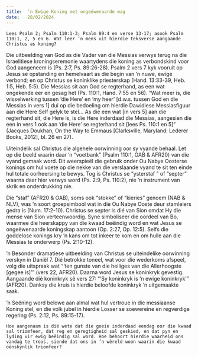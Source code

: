 ```yaml
---
title:  ’n Ewige Koning met ongeëwenaarde mag
date:   28/02/2024
---
```


`Lees Psalm 2; Psalm 110:1-3; Psalm 89:4 en verse 13-17; asook Psalm 110:1, 2, 5 en 6. Wat leer ’n mens uit hierdie teksverse aangaande Christus as koning?`

Die uitbeelding van God as die Vader van die Messias verwys terug na die Israelitiese kroningseremonie waartydens die koning as verbondskind voor God aangeneem is (Ps. 2:7, Ps. 89:26-28). Psalm 2 vers 7 kyk vooruit op Jesus se opstanding en hemelvaart as die begin van ’n nuwe, ewige verbond; en op Christus se koninklike priesterskap (Hand. 13:33-39, Heb. 1:5, Heb. 5:5). Die Messias sit aan God se regterhand, as een wat ongekende eer en gesag het (Ps. 110:1, Hand. 7:55 en 56). “Wat meer is, die wisselwerking tussen ‘die Here’ en ‘my heer’ [d.w.s. tussen God en die Messias in vers 1] dui op die bedoeling om hierdie Dawidiese Messiasfiguur aan die Here Self gelyk te stel… As die een wat [in vers 5] aan die regterhand sit, die Here is, is die Here inderdaad die Messias, aangesien die een in vers 1 ook aan ‘die Here’ se regterhand sit [lees Ps. 110:1 en 5]” (Jacques Doukhan, On the Way to Emmaus [Clarksville, Maryland: Lederer Books, 2012], bl. 26 en 27).

Uiteindelik sal Christus die algehele oorwinning oor sy vyande behaal. Let op die beeld waarin daar ’n “voetbank” (Psalm 110:1, OAB & AFR20) van die vyand gemaak word. Dit weerspieël die gebruik onder Ou Nabye Oosterse konings om hul voete op die nekke van die verslaande vyand te sit ten einde hul totale oorheersing te bewys. Tog is Christus se “ysterstaf ” of “septer” waarna daar hier verwys word (Ps. 2:9, Ps. 110:2), nie ’n instrument van skrik en onderdrukking nie.

Die “staf” (AFR20 & OAB), soms ook “stokke” of “kieries” genoem (NAB & NLV), was ’n soort groepsimbool wat in die Ou Nabye Ooste deur stamleiers gedra is (Num. 17:2-10). Christus se septer is dié van Sion omdat Hy die mense van Sion verteenwoordig. Syne simboliseer die oordeel van Bo, waarmee die heerskappy van die kwaad beëindig word en wat Jesus se ongeëwenaarde koningskap aantoon (Op. 2:27, Op. 12:5). Selfs die goddelose konings kry ’n kans om tot inkeer te kom en om hulle aan die Messias te onderwerp (Ps. 2:10-12).

’n Besonder dramatiese uitbeelding van Christus se uiteindelike oorwinning verskyn in Daniël 7. Dié betrokke toneel, wat voor die wederkoms afspeel, volg die uitspraak wat “‘ten gunste van die heiliges van die Allerhoogste [gegee is]’” (vers 22, AFR20). Daarna word Jesus se koninkryk gevestig. Aangaande dié koninkryk sê vers 27: “‘Sy koninkryk is ’n ewige koninkryk’” (AFR20). Danksy die kruis is hierdie beloofde koninkryk ’n uitgemaakte saak.

’n Seëning word belowe aan almal wat hul vertroue in die messiaanse Koning stel, en die volk jubel in hierdie Losser se soewereine en regverdige regering (Ps. 2:12, Ps. 89:15-17).

`Hoe aangenaam is dié wete dat die goeie inderdaad eendag oor die kwaad sal triomfeer, dat reg en geregtigheid sal geskied, en dat pyn en lyding vir ewig beëindig sal word. Hoe behoort hierdie waarheid ons vandag te troos, siende dat ons in ’n wêreld woon waarin die kwaad oënskynlik triomfeer?`